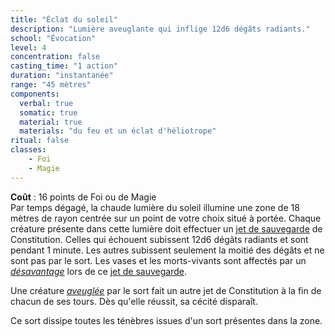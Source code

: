 ```yaml
---
title: "Éclat du soleil"
description: "Lumière aveuglante qui inflige 12d6 dégâts radiants."
school: "Évocation"
level: 4
concentration: false
casting_time: "1 action"
duration: "instantanée"
range: "45 mètres"
components:
  verbal: true
  somatic: true
  material: true
  materials: "du feu et un éclat d'héliotrope"
ritual: false
classes:
    - Foi
    - Magie
---
```

**Coût** : 16 points de Foi ou de Magie  
Par temps dégagé, la chaude lumière du soleil illumine une zone de 18 mètres de rayon centrée sur un point de votre choix situé à portée. Chaque créature présente dans cette lumière doit effectuer un [jet de sauvegarde](/utiliser-les-caracteristiques/#jets-de-sauvegarde) de Constitution. Celles qui échouent subissent 12d6 dégâts radiants et sont <RT l="aveuglées" t="aveugle"/> pendant 1 minute. Les autres subissent seulement la moitié des dégâts et ne sont pas <RT l="aveuglées" t="aveugle"/> par le sort. Les vases et les morts-vivants sont affectés par un [_désavantage_](/utiliser-les-caracteristiques/#avantage-et-desavantage) lors de ce [jet de sauvegarde](/utiliser-les-caracteristiques/#jets-de-sauvegarde).

Une créature [_aveuglée_](/gerer-la-sante-du-personnage/#aveugle) par le sort fait un autre jet de Constitution à la fin de chacun de ses tours. Dès qu'elle réussit, sa cécité disparaît.

Ce sort dissipe toutes les ténèbres issues d'un sort présentes dans la zone.
